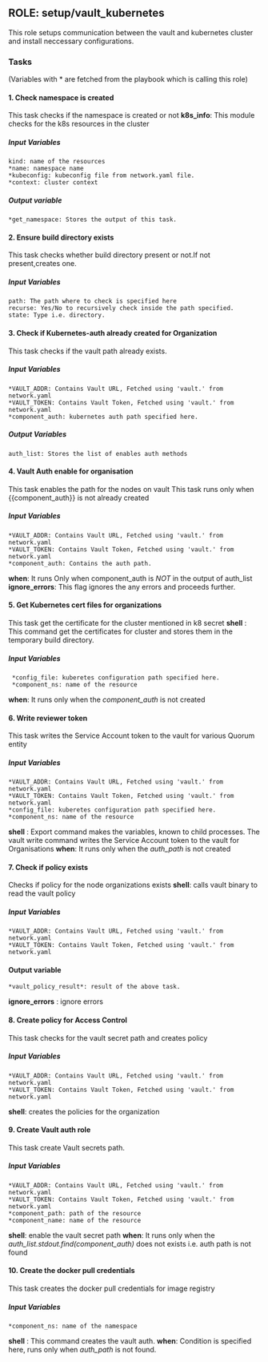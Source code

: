 ## ROLE: setup/vault_kubernetes
This role setups communication between the vault and kubernetes cluster and install neccessary configurations.

### Tasks
(Variables with * are fetched from the playbook which is calling this role)


#### 1. Check namespace is created
This task checks if the namespace is created or not
**k8s_info**: This module checks for the k8s resources in the cluster
##### Input Variables
    kind: name of the resources
    *name: namespace name
    *kubeconfig: kubeconfig file from network.yaml file.
    *context: cluster context
    
##### Output variable
    *get_namespace: Stores the output of this task.

#### 2. Ensure build directory exists
This task checks whether build directory present or not.If not present,creates one.
##### Input Variables
  
    path: The path where to check is specified here
    recurse: Yes/No to recursively check inside the path specified.
    state: Type i.e. directory.

#### 3. Check if Kubernetes-auth already created for Organization
This task checks if the vault path already exists.
##### Input Variables
    *VAULT_ADDR: Contains Vault URL, Fetched using 'vault.' from network.yaml
    *VAULT_TOKEN: Contains Vault Token, Fetched using 'vault.' from network.yaml
    *component_auth: kubernetes auth path specified here.

##### Output Variables
    auth_list: Stores the list of enables auth methods

#### 4. Vault Auth enable for organisation
This task enables the path for the nodes on vault
This task runs only when {{component_auth}} is not already created
##### Input Variables
    *VAULT_ADDR: Contains Vault URL, Fetched using 'vault.' from network.yaml
    *VAULT_TOKEN: Contains Vault Token, Fetched using 'vault.' from network.yaml
    *component_auth: Contains the auth path. 
**when**: It runs Only when component_auth is *NOT* in the output of auth_list
**ignore_errors**: This flag ignores the any errors and proceeds further.

#### 5. Get Kubernetes cert files for organizations
This task get the certificate for the cluster mentioned in k8 secret
**shell** : This command get the certificates for cluster and stores them in the temporary build directory.
##### Input Variables
     *config_file: kuberetes configuration path specified here.
     *component_ns: name of the resource
**when**: It runs only when the *component_auth* is not created

#### 6. Write reviewer token
This task writes the Service Account token to the vault for various Quorum entity
##### Input Variables
    *VAULT_ADDR: Contains Vault URL, Fetched using 'vault.' from network.yaml
    *VAULT_TOKEN: Contains Vault Token, Fetched using 'vault.' from network.yaml
    *config_file: kuberetes configuration path specified here.
    *component_ns: name of the resource
**shell** : Export command makes the variables, known to child processes.
The vault write command writes the Service Account token to the vault for Organisations
**when**: It runs only when the *auth_path* is not created

#### 7. Check if policy exists
Checks if policy for the node organizations exists
**shell**: calls vault binary to read the vault policy
 ##### Input Variables
    *VAULT_ADDR: Contains Vault URL, Fetched using 'vault.' from network.yaml
    *VAULT_TOKEN: Contains Vault Token, Fetched using 'vault.' from network.yaml
#### Output variable
    *vault_policy_result*: result of the above task.
**ignore_errors** : ignore errors


#### 8. Create policy for Access Control
This task checks for the vault secret path and creates policy
##### Input Variables
    *VAULT_ADDR: Contains Vault URL, Fetched using 'vault.' from network.yaml
    *VAULT_TOKEN: Contains Vault Token, Fetched using 'vault.' from network.yaml
**shell**: creates the policies for the organization


#### 9. Create Vault auth role
This task create Vault secrets path.
##### Input Variables
    *VAULT_ADDR: Contains Vault URL, Fetched using 'vault.' from network.yaml
    *VAULT_TOKEN: Contains Vault Token, Fetched using 'vault.' from network.yaml
    *component_path: path of the resource
    *component_name: name of the resource
**shell**: enable the vault secret path
**when**: It runs only when the *auth_list.stdout.find(component_auth)* does not exists i.e. auth path is not found

#### 10.  Create the docker pull credentials
This task creates the docker pull credentials for image registry
##### Input Variables
    *component_ns: name of the namespace

**shell** : This command creates the vault auth.
**when**: Condition is specified here, runs only when *auth_path* is not found.
